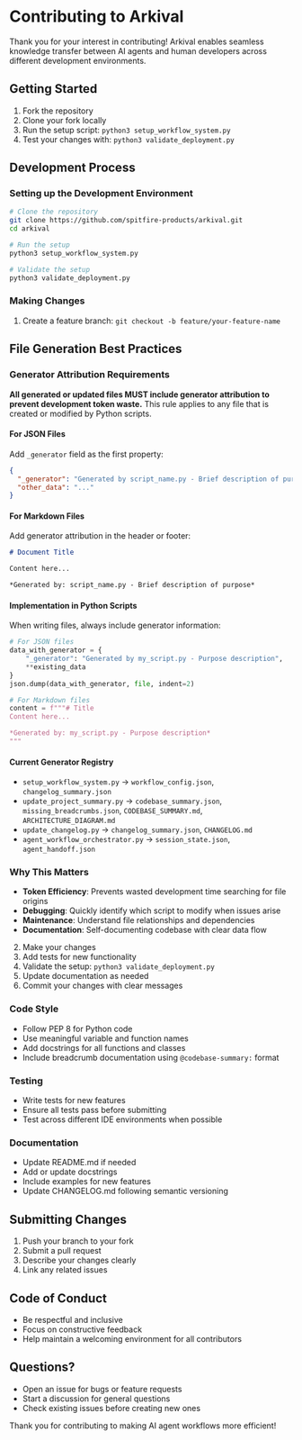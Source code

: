 # Contributing to Arkival

Thank you for your interest in contributing! Arkival enables seamless knowledge transfer between AI agents and human developers across different development environments.

## Getting Started

1. Fork the repository
2. Clone your fork locally
3. Run the setup script: `python3 setup_workflow_system.py`
4. Test your changes with: `python3 validate_deployment.py`

## Development Process

### Setting up the Development Environment

```bash
# Clone the repository
git clone https://github.com/spitfire-products/arkival.git
cd arkival

# Run the setup
python3 setup_workflow_system.py

# Validate the setup
python3 validate_deployment.py
```

### Making Changes

1. Create a feature branch: `git checkout -b feature/your-feature-name`

## File Generation Best Practices

### Generator Attribution Requirements

**All generated or updated files MUST include generator attribution to prevent development token waste.** This rule applies to any file that is created or modified by Python scripts.

#### For JSON Files
Add `_generator` field as the first property:
```json
{
  "_generator": "Generated by script_name.py - Brief description of purpose",
  "other_data": "..."
}
```

#### For Markdown Files  
Add generator attribution in the header or footer:
```markdown
# Document Title

Content here...

*Generated by: script_name.py - Brief description of purpose*
```

#### Implementation in Python Scripts
When writing files, always include generator information:

```python
# For JSON files
data_with_generator = {
    "_generator": "Generated by my_script.py - Purpose description",
    **existing_data
}
json.dump(data_with_generator, file, indent=2)

# For Markdown files
content = f"""# Title
Content here...

*Generated by: my_script.py - Purpose description*
"""
```

#### Current Generator Registry
- `setup_workflow_system.py` → `workflow_config.json`, `changelog_summary.json`
- `update_project_summary.py` → `codebase_summary.json`, `missing_breadcrumbs.json`, `CODEBASE_SUMMARY.md`, `ARCHITECTURE_DIAGRAM.md`
- `update_changelog.py` → `changelog_summary.json`, `CHANGELOG.md`
- `agent_workflow_orchestrator.py` → `session_state.json`, `agent_handoff.json`

### Why This Matters
- **Token Efficiency**: Prevents wasted development time searching for file origins
- **Debugging**: Quickly identify which script to modify when issues arise
- **Maintenance**: Understand file relationships and dependencies
- **Documentation**: Self-documenting codebase with clear data flow
2. Make your changes
3. Add tests for new functionality
4. Validate the setup: `python3 validate_deployment.py`
5. Update documentation as needed
6. Commit your changes with clear messages

### Code Style

- Follow PEP 8 for Python code
- Use meaningful variable and function names
- Add docstrings for all functions and classes
- Include breadcrumb documentation using `@codebase-summary:` format

### Testing

- Write tests for new features
- Ensure all tests pass before submitting
- Test across different IDE environments when possible

### Documentation

- Update README.md if needed
- Add or update docstrings
- Include examples for new features
- Update CHANGELOG.md following semantic versioning

## Submitting Changes

1. Push your branch to your fork
2. Submit a pull request
3. Describe your changes clearly
4. Link any related issues

## Code of Conduct

- Be respectful and inclusive
- Focus on constructive feedback
- Help maintain a welcoming environment for all contributors

## Questions?

- Open an issue for bugs or feature requests
- Start a discussion for general questions
- Check existing issues before creating new ones

Thank you for contributing to making AI agent workflows more efficient!
